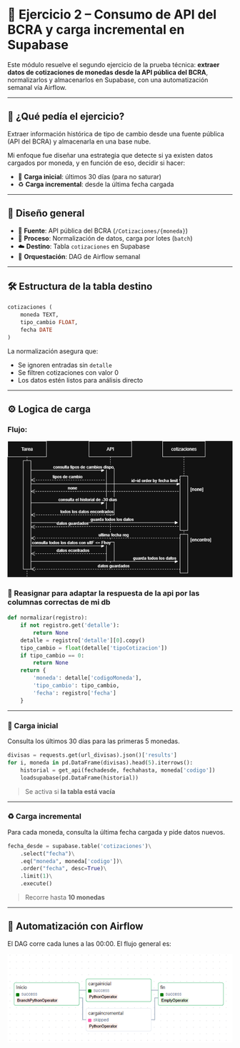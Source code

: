 
# 🧪 Ejercicio 2 – Consumo de API del BCRA y carga incremental en Supabase

Este módulo resuelve el segundo ejercicio de la prueba técnica: **extraer datos de cotizaciones de monedas desde la API pública del BCRA**, normalizarlos y almacenarlos en Supabase, con una automatización semanal vía Airflow.

---

## 🧠 ¿Qué pedía el ejercicio?

Extraer información histórica de tipo de cambio desde una fuente pública (API del BCRA) y almacenarla en una base nube.

Mi enfoque fue diseñar una estrategia que detecte si ya existen datos cargados por moneda, y en función de eso, decidir si hacer:

- 🔄 **Carga inicial**: últimos 30 días (para no saturar)
- ♻️ **Carga incremental**: desde la última fecha cargada

---

## 🧩 Diseño general

- 📡 **Fuente**: API pública del BCRA (`/Cotizaciones/{moneda}`)
- 🧰 **Proceso**: Normalización de datos, carga por lotes (`batch`)
- ☁️ **Destino**: Tabla `cotizaciones` en Supabase
- 🔁 **Orquestación**: DAG de Airflow semanal

---

## 🛠️ Estructura de la tabla destino

```sql
cotizaciones (
    moneda TEXT,
    tipo_cambio FLOAT,
    fecha DATE
)
```

La normalización asegura que:

- Se ignoren entradas sin `detalle`
- Se filtren cotizaciones con valor 0
- Los datos estén listos para análisis directo

---
## ⚙️ Logica de carga

### Flujo:
![Flujo de carga](/src/CotizacionesPrimerCarga.png)

### 🔄 Reasignar para adaptar la respuesta de la api por las columnas correctas de mi db 

```python
def normalizar(registro):
    if not registro.get('detalle'):
        return None
    detalle = registro['detalle'][0].copy()
    tipo_cambio = float(detalle['tipoCotizacion'])
    if tipo_cambio == 0:
        return None
    return {
        'moneda': detalle['codigoMoneda'],
        'tipo_cambio': tipo_cambio,
        'fecha': registro['fecha']
    }
```

---

### 🚀 Carga inicial

Consulta los últimos 30 días para las primeras 5 monedas.

```python
divisas = requests.get(url_divisas).json()['results']
for i, moneda in pd.DataFrame(divisas).head(5).iterrows():
    historial = get_api(fechadesde, fechahasta, moneda['codigo'])
    loadsupabase(pd.DataFrame(historial))
```

> Se activa si **la tabla está vacía**

---

### ♻️ Carga incremental

Para cada moneda, consulta la última fecha cargada y pide datos nuevos.

```python
fecha_desde = supabase.table('cotizaciones')\
    .select("fecha")\
    .eq("moneda", moneda['codigo'])\
    .order("fecha", desc=True)\
    .limit(1)\
    .execute()
```

> Recorre hasta **10 monedas** 

---

## 📅 Automatización con Airflow

El DAG corre cada lunes a las 00:00. El flujo general es:

![Flujo DAG](../src/CargaInicialApiFlujo.png)
